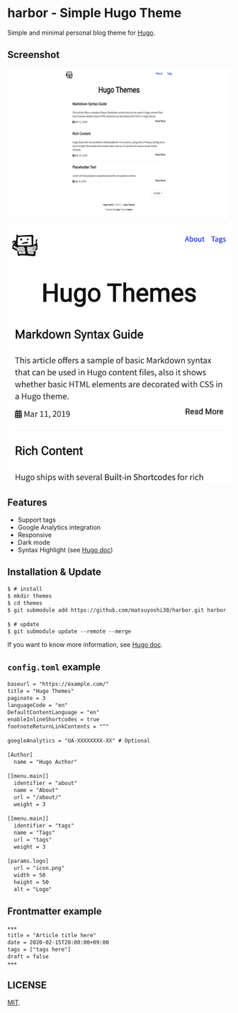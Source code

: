 # harbor - Simple Hugo Theme

Simple and minimal personal blog theme for [Hugo](https://gohugo.io/).

## Screenshot

![Screenshot](./images/screenshot.png)

![Screenshot Responsive](./images/screenshot-responsive.png)

## Features

- Support tags
- Google Analytics integration
- Responsive
- Dark mode
- Syntax Highlight (see [Hugo doc](https://gohugo.io/content-management/syntax-highlighting/))

## Installation & Update

```
$ # install
$ mkdir themes
$ cd themes
$ git submodule add https://github.com/matsuyoshi30/harbor.git harbor

$ # update
$ git submodule update --remote --merge
```

If you want to know more information, see [Hugo doc](https://gohugo.io/themes/installing/).

## `config.toml` example

```
baseurl = "https://example.com/"
title = "Hugo Themes"
paginate = 3
languageCode = "en"
DefaultContentLanguage = "en"
enableInlineShortcodes = true
footnoteReturnLinkContents = "^"

googleAnalytics = "UA-XXXXXXXX-XX" # Optional

[Author]
  name = "Hugo Author"

[[menu.main]]
  identifier = "about"
  name = "About"
  url = "/about/"
  weight = 3

[[menu.main]]
  identifier = "tags"
  name = "Tags"
  url = "tags"
  weight = 3

[params.logo]
  url = "icon.png"
  width = 50
  height = 50
  alt = "Logo"
```

## Frontmatter example

```
+++
title = "Article title here"
date = 2020-02-15T20:00:00+09:00
tags = ["tags here"]
draft = false
+++
```

## LICENSE

[MIT](./LICENSE).
